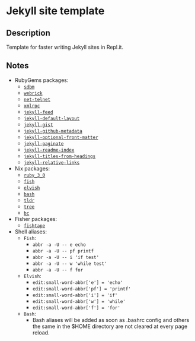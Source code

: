 # Jekyll site template

## Description

Template for faster writing Jekyll sites in Repl.it.

## Notes

- RubyGems packages:
  - [`sdbm`](https://rubygems.org/gems/sdbm)
  - [`webrick`](https://rubygems.org/gems/webrick)
  - [`net-telnet`](https://rubygems.org/gems/net-telnet)
  - [`xmlrpc`](https://rubygems.org/gems/xmlrpc)
  - [`jekyll-feed`](https://rubygems.org/gems/jekyll-feed)
  - [`jekyll-default-layout`](https://rubygems.org/gems/jekyll-default-layout)
  - [`jekyll-gist`](https://rubygems.org/gems/jekyll-gist)
  - [`jekyll-github-metadata`](https://rubygems.org/gems/jekyll-github-metadata)
  - [`jekyll-optional-front-matter`](https://rubygems.org/gems/jekyll-optional-front-matter)
  - [`jekyll-paginate`](https://rubygems.org/gems/jekyll-paginate)
  - [`jekyll-readme-index`](https://rubygems.org/gems/jekyll-readme-index)
  - [`jekyll-titles-from-headings`](https://rubygems.org/gems/jekyll-titles-from-headings)
  - [`jekyll-relative-links`](https://rubygems.org/gems/jekyll-relative-links)
- Nix packages:
  - [`ruby_3_0`](https://search.nixos.org/packages?channel=21.11&show=ruby_3_0&from=0&size=50&sort=relevance&type=packages&query=ruby)
  - [`fish`](https://search.nixos.org/packages?channel=21.05&show=fish&from=0&size=50&sort=relevance&type=packages&query=fish)
  - [`elvish`](https://search.nixos.org/packages?channel=21.05&show=elvish&from=0&size=50&sort=relevance&type=packages&query=elvish)
  - [`bash`](https://search.nixos.org/packages?channel=21.05&show=bash_5&from=0&size=50&sort=relevance&type=packages&query=bash)
  - [`tldr`](https://search.nixos.org/packages?channel=21.05&show=tldr&from=0&size=50&sort=relevance&type=packages&query=tldr)
  - [`tree`](https://search.nixos.org/packages?channel=21.05&show=tree&from=0&size=50&sort=relevance&type=packages&query=tree)
  - [`bc`](https://search.nixos.org/packages?channel=21.11&show=bc&from=0&size=50&sort=relevance&type=packages&query=bc)
- Fisher packages:
  - [`fishtape`](https://github.com/jorgebucaran/fishtape)
- Shell aliases:
  - `Fish`:
    - `abbr -a -U -- e echo`
    - `abbr -a -U -- pf printf`
    - `abbr -a -U -- i 'if test'`
    - `abbr -a -U -- w 'while test'`
    - `abbr -a -U -- f for`
  - `Elvish`:
    - `edit:small-word-abbr['e'] = 'echo'`
    - `edit:small-word-abbr['pf'] = 'printf'`
    - `edit:small-word-abbr['i'] = 'if'`
    - `edit:small-word-abbr['w'] = 'while'`
    - `edit:small-word-abbr['f'] = 'for'`
  - `Bash`:
    - Bash aliases will be added as soon as .bashrc config and others the same in the $HOME directory are not cleared at every page reload.
